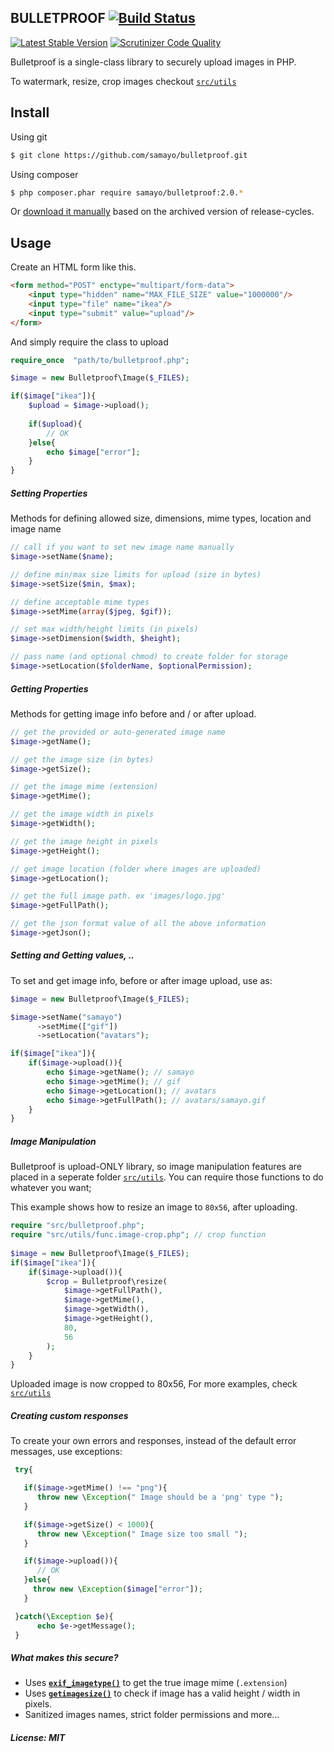 ## BULLETPROOF [![Build Status](https://travis-ci.org/samayo/bulletproof.svg?branch=master)](https://travis-ci.org/samayo/bulletproof.svg?branch=master)

[![Latest Stable Version](https://poser.pugx.org/samayo/bulletproof/v/stable.svg)](https://packagist.org/packages/bullet-proof/image-uploader) [![Scrutinizer Code Quality](https://scrutinizer-ci.com/g/samayo/bulletproof/badges/quality-score.png?b=master)](https://scrutinizer-ci.com/g/samayo/bulletproof/?branch=master)


Bulletproof is a single-class library to securely upload images in PHP.    

To watermark, resize, crop images checkout [`src/utils`][utils]

Install
-----

Using git
```bash
$ git clone https://github.com/samayo/bulletproof.git
```
Using composer
````bash
$ php composer.phar require samayo/bulletproof:2.0.*
````
Or [download it manually][bulletproof_archive] based on the archived version of release-cycles.

Usage
-----

Create an HTML form like this. 
````html
<form method="POST" enctype="multipart/form-data">
	<input type="hidden" name="MAX_FILE_SIZE" value="1000000"/>
	<input type="file" name="ikea"/>
	<input type="submit" value="upload"/>
</form>
````
And simply require the class to upload
```php 
require_once  "path/to/bulletproof.php";

$image = new Bulletproof\Image($_FILES);

if($image["ikea"]){
	$upload = $image->upload(); 
	
	if($upload){
		// OK
	}else{
		echo $image["error"]; 
	}
}
```
##### Setting Properties
Methods for defining allowed size, dimensions, mime types, location and image name
````php  
// call if you want to set new image name manually
$image->setName($name); 

// define min/max size limits for upload (size in bytes) 
$image->setSize($min, $max); 

// define acceptable mime types
$image->setMime(array($jpeg, $gif));  

// set max width/height limits (in pixels)
$image->setDimension($width, $height); 

// pass name (and optional chmod) to create folder for storage
$image->setLocation($folderName, $optionalPermission);  
````

##### Getting Properties
Methods for getting image info before and / or after upload. 
````php 
// get the provided or auto-generated image name
$image->getName();

// get the image size (in bytes)
$image->getSize();

// get the image mime (extension)
$image->getMime();

// get the image width in pixels
$image->getWidth();

// get the image height in pixels
$image->getHeight();

// get image location (folder where images are uploaded)
$image->getLocation();

// get the full image path. ex 'images/logo.jpg'
$image->getFullPath();

// get the json format value of all the above information
$image->getJson();
````
##### Setting and Getting values, .. 
To set and get image info, before or after image upload, use as: 
````php 
$image = new Bulletproof\Image($_FILES);

$image->setName("samayo")
      ->setMime(["gif"])
      ->setLocation("avatars");

if($image["ikea"]){
	if($image->upload()){
		echo $image->getName(); // samayo
		echo $image->getMime(); // gif
		echo $image->getLocation(); // avatars
		echo $image->getFullPath(); // avatars/samayo.gif
	}
}
```` 

##### Image Manipulation
Bulletproof is upload-ONLY library, so image manipulation features are placed in a seperate 
folder [`src/utils`][utils]. You can require those functions to do whatever you want;

This example shows how to resize an image to `80x56`, after uploading.  
```php 
require "src/bulletproof.php";
require "src/utils/func.image-crop.php"; // crop function
	
$image = new Bulletproof\Image($_FILES);
if($image["ikea"]){
	if($image->upload()){
  		$crop = Bulletproof\resize(
		  	$image->getFullPath(), 
		  	$image->getMime(),
		  	$image->getWidth(),
		  	$image->getHeight(),
		  	80,
		  	56
		);
	}
}

```
Uploaded image is now cropped to 80x56, For more examples, check [`src/utils`][utils]

##### Creating custom responses
To create your own errors and responses, instead of the default error messages, use exceptions:
````php 
 try{

   if($image->getMime() !== "png"){
      throw new \Exception(" Image should be a 'png' type ");
   }

   if($image->getSize() < 1000){
      throw new \Exception(" Image size too small ");
   }

   if($image->upload()){
      // OK
   }else{
     throw new \Exception($image["error"]);
   }

 }catch(\Exception $e){
      echo $e->getMessage(); 
 }
````


##### What makes this secure?  
* Uses **[`exif_imagetype()`][exif_imagetype_link]** to get the true image mime (`.extension`)
* Uses **[`getimagesize()`][getimagesize_link]** to check if image has a valid height / width in pixels.
* Sanitized images names, strict folder permissions and more... 

##### License: MIT
[utils]: https://github.com/samayo/bulletproof/tree/master/src/utils
[bulletproof_archive]: http://github.com/samayo/bulletproof/releases
[exif_imagetype_link]: http://php.net/manual/de/function.exif-imagetype.php
[getimagesize_link]: http://php.net/manual/en/function.getimagesize.php
